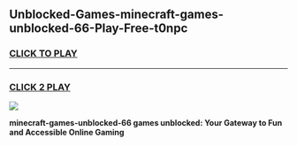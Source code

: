 
## Unblocked-Games-minecraft-games-unblocked-66-Play-Free-t0npc
<h3>
<a href="https://premium76.site?title=minecraft-games-unblocked-66&ref=23A">CLICK TO PLAY</a></h3>
<hr>

<h3>
<a href="https://premium76.site?title=minecraft-games-unblocked-66&ref=23A">CLICK 2 PLAY</a>
  
</h3>

<a href="https://premium76.site?title=minecraft-games-unblocked-66&ref=23A"><img src="https://clearcache.store/games.png"></a>


**minecraft-games-unblocked-66 games unblocked: Your Gateway to Fun and Accessible Online Gaming**
